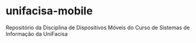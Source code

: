 # unifacisa-mobile
Repositório da Disciplina de Dispositivos Móveis do Curso de Sistemas de Informação da UniFacisa
